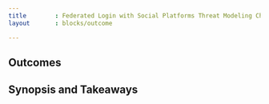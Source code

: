 ```yaml
---
title        : Federated Login with Social Platforms Threat Modeling Cheat Sheet
layout       : blocks/outcome

---
```



## Outcomes



## Synopsis and Takeaways
